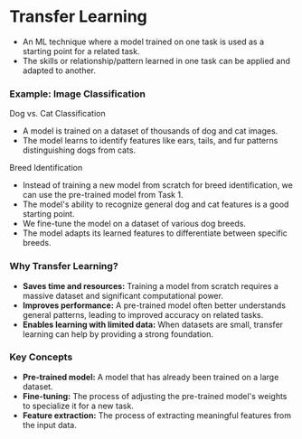 # Transfer Learning

- An ML technique where a model trained on one task is used as a starting point for a related task.
- The skills or relationship/pattern learned in one task can be applied and adapted to another.

### Example: Image Classification

Dog vs. Cat Classification
- A model is trained on a dataset of thousands of dog and cat images.
- The model learns to identify features like ears, tails, and fur patterns distinguishing dogs from cats.

Breed Identification
- Instead of training a new model from scratch for breed identification, we can use the pre-trained model from Task 1.
- The model's ability to recognize general dog and cat features is a good starting point.
- We fine-tune the model on a dataset of various dog breeds.
- The model adapts its learned features to differentiate between specific breeds.

### Why Transfer Learning?
- **Saves time and resources:** Training a model from scratch requires a massive dataset and significant computational power.
- **Improves performance:** A pre-trained model often better understands general patterns, leading to improved accuracy on related tasks.
- **Enables learning with limited data:** When datasets are small, transfer learning can help by providing a strong foundation.

### Key Concepts
- **Pre-trained model:** A model that has already been trained on a large dataset.
- **Fine-tuning:** The process of adjusting the pre-trained model's weights to specialize it for a new task.
- **Feature extraction:** The process of extracting meaningful features from the input data.
